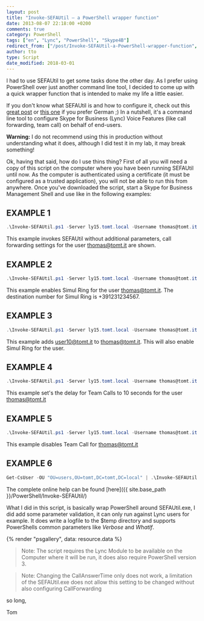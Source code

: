 ```yaml
---
layout: post
title: "Invoke-SEFAUtil – a PowerShell wrapper function"
date: 2013-08-07 22:18:00 +0200
comments: true
category: PowerShell
tags: ["en", "Lync", "PowerShell", "Skype4B"]
redirect_from: ["/post/Invoke-SEFAUtil-a-PowerShell-wrapper-function", "/post/invoke-sefautil-a-powershell-wrapper-function"]
author: tto
type: Script
date_modified: 2018-03-01
---
```


I had to use SEFAUtil to get some tasks done the other day. As I prefer using PowerShell over just another command line tool, I decided to come up with a quick wrapper function that is intended to make my life a little easier.

<!-- more -->

If you don't know what SEFAUtil is and how to configure it, check out this [great post](http://blogs.technet.com/b/jenstr/archive/2010/12/07/how-to-get-sefautil-running.aspx) or [this one](http://www.msxfaq.de/lync/sefautil.htm) if you prefer German ;) In a nutshell, it's a command line tool to configure Skype for Business (Lync) Voice Features (like call forwarding, team call) on behalf of end-users.

**Warning:** I do not recommend using this in production without understanding what it does, although I did test it in my lab, it may break something!

Ok, having that said, how do I use thins thing? First of all you will need a copy of this script on the computer where you have been running SEFAUtil until now. As the computer is authenticated using a certificate (it must be configured as a trusted application), you will not be able to run this from anywhere. Once you've downloaded the script, start a Skype for Business Management Shell and use like in the following examples:

## EXAMPLE 1

```powershell
.\Invoke-SEFAUtil.ps1 -Server ly15.tomt.local -Username thomas@tomt.it 
```

This example invokes SEFAUtil without additional parameters, call forwarding settings for the user thomas@tomt.it are shown.

## EXAMPLE 2

```powershell
.\Invoke-SEFAUtil.ps1 -Server ly15.tomt.local -Username thomas@tomt.it -EnableSimulRing +391231234567
```

This example enables Simul Ring for the user thomas@tomt.it. The destination number for Simul Ring is +391231234567.

## EXAMPLE 3

```powershell
.\Invoke-SEFAUtil.ps1 -Server ly15.tomt.local -Username thomas@tomt.it -AddTeamMember user10@tomt.it
``` 

This example adds user10@tomt.it to thomas@tomt.it. This will also enable Simul Ring for the user.

## EXAMPLE 4

```powershell
.\Invoke-SEFAUtil.ps1 -Server ly15.tomt.local -Username thomas@tomt.it -DelayRingTeam 10 
```

This example set's the delay for Team Calls to 10 seconds for the user thomas@tomt.it

## EXAMPLE 5

```powershell
.\Invoke-SEFAUtil.ps1 -Server ly15.tomt.local -Username thomas@tomt.it –DisableTeamCall
```

This example disables Team Call for thomas@tomt.it

## EXAMPLE 6

```powershell 
Get-CsUser -OU "OU=users,OU=tomt,DC=tomt,DC=local" | .\Invoke-SEFAUtil.ps1 -Server ly15.tomt.local -Verbose -AddDelegate thomas@tomt.it
```


The complete online help can be found [here]({{ site.base_path }}/PowerShell/Invoke-SEFAUtil/)


What I did in this script, is basically wrap PowerShell around SEFAUtil.exe, I did add some parameter validation, it can only run against Lync users for example. It does write a logfile to the $temp directory and supports PowerShells common parameters like _Verbose_ and _WhatIf_.


{% render "psgallery", data: resource.data %}

> Note: The script requires the Lync Module to be available on the Computer where it will be run, it does also require PowerShell version 3.

> Note: Changing the CallAnswerTime only does not work, a limitation of the SEFAUtil.exe does not allow this setting to be changed without also configuring CallForwarding

so long,

Tom
